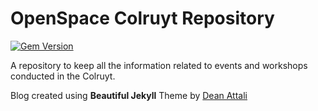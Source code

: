 # OpenSpace Colruyt Repository
[![Gem Version](https://badge.fury.io/rb/beautiful-jekyll-theme.svg)](https://badge.fury.io/rb/beautiful-jekyll-theme)

A repository to keep all the information related to events and workshops conducted in the Colruyt.

Blog created using **Beautiful Jekyll** Theme by [Dean Attali](http://deanattali.com)